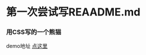 # 第一次尝试写REAADME.md
<h3>用CSS写的一个熊猫</h3>
demo地址 <a href="https://zhangxiaole123.github.io/painting/panda.html" alt="https://zhangxiaole123.github.io/painting/panda.html">点这里</a>

